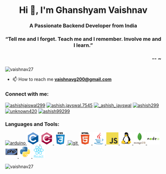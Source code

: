<h1 align="center">Hi 👋, I'm Ghanshyam Vaishnav</h1>
<h3 align="center">A Passionate Backend Developer from India</h3>
<h3 align="center">“Tell me and I forget.  Teach me and I remember.  Involve me and I learn.”</h3>
<h3 align="right"> -- ~</h3>

<p align="left"> <img src="https://komarev.com/ghpvc/?username=vaishnav27&label=Profile%20views&color=0e75b6&style=flat" alt="vaishnav27" /> </p>

- 📫 How to reach me **vaishnavg200@gmail.com**

<h3 align="left">Connect with me:</h3>
<p align="left">
<a href="https://www.linkedin.com/in/ghanshyam-vaishnav" target="blank"><img align="center" src="https://raw.githubusercontent.com/rahuldkjain/github-profile-readme-generator/master/src/images/icons/Social/linked-in-alt.svg" alt="ashishjaiswal299" height="30" width="40" /></a>
<a href="https://www.facebook.com/profile.php?id=100009528615931" target="blank"><img align="center" src="https://raw.githubusercontent.com/rahuldkjain/github-profile-readme-generator/master/src/images/icons/Social/facebook.svg" alt="ashish.jayswal.7545" height="30" width="40" /></a>
<a href="https://www.instagram.com/vaishnav__g/" target="blank"><img align="center" src="https://raw.githubusercontent.com/rahuldkjain/github-profile-readme-generator/master/src/images/icons/Social/instagram.svg" alt="_ashish_jayswal" height="30" width="40" /></a>
<a href="https://www.codechef.com/users/vaishnavg" target="blank"><img align="center" src="https://cdn.jsdelivr.net/npm/simple-icons@3.1.0/icons/codechef.svg" alt="ashish299" height="30" width="40" /></a>
<a href="https://www.hackerrank.com/vaishnavg200" target="blank"><img align="center" src="https://raw.githubusercontent.com/rahuldkjain/github-profile-readme-generator/master/src/images/icons/Social/hackerrank.svg" alt="unknown420" height="30" width="40" /></a>
<a href="https://leetcode.com/Black_Rival/" target="blank"><img align="center" src="https://raw.githubusercontent.com/rahuldkjain/github-profile-readme-generator/master/src/images/icons/Social/leet-code.svg" alt="ashish99299" height="30" width="40" /></a>
</p>

<h3 align="left">Languages and Tools:</h3>
<p align="left"> <a href="https://www.arduino.cc/" target="_blank"> <img src="https://cdn.worldvectorlogo.com/logos/arduino-1.svg" alt="arduino" width="40" height="40"/> </a> <a href="https://www.cprogramming.com/" target="_blank"> <img src="https://raw.githubusercontent.com/devicons/devicon/master/icons/c/c-original.svg" alt="c" width="40" height="40"/> </a> <a href="https://www.w3schools.com/cpp/" target="_blank"> <img src="https://raw.githubusercontent.com/devicons/devicon/master/icons/cplusplus/cplusplus-original.svg" alt="cplusplus" width="40" height="40"/> </a> <a href="https://www.w3schools.com/css/" target="_blank"> <img src="https://raw.githubusercontent.com/devicons/devicon/master/icons/css3/css3-original-wordmark.svg" alt="css3" width="40" height="40"/> </a> <a href="https://git-scm.com/" target="_blank"> <img src="https://www.vectorlogo.zone/logos/git-scm/git-scm-icon.svg" alt="git" width="40" height="40"/> </a> <a href="https://www.w3.org/html/" target="_blank"> <img src="https://raw.githubusercontent.com/devicons/devicon/master/icons/html5/html5-original-wordmark.svg" alt="html5" width="40" height="40"/> </a> <a href="https://www.java.com" target="_blank"> <img src="https://raw.githubusercontent.com/devicons/devicon/master/icons/java/java-original.svg" alt="java" width="40" height="40"/> </a> <a href="https://developer.mozilla.org/en-US/docs/Web/JavaScript" target="_blank"> <img src="https://raw.githubusercontent.com/devicons/devicon/master/icons/javascript/javascript-original.svg" alt="javascript" width="40" height="40"/> </a> <a href="https://www.linux.org/" target="_blank"> <img src="https://raw.githubusercontent.com/devicons/devicon/master/icons/linux/linux-original.svg" alt="linux" width="40" height="40"/> </a> <a href="https://www.mongodb.com/" target="_blank"> <img src="https://raw.githubusercontent.com/devicons/devicon/master/icons/mongodb/mongodb-original-wordmark.svg" alt="mongodb" width="40" height="40"/> </a> <a href="https://nodejs.org" target="_blank"> <img src="https://raw.githubusercontent.com/devicons/devicon/master/icons/nodejs/nodejs-original-wordmark.svg" alt="nodejs" width="40" height="40"/> </a> <a href="https://www.php.net" target="_blank"> <img src="https://raw.githubusercontent.com/devicons/devicon/master/icons/php/php-original.svg" alt="php" width="40" height="40"/> </a> <a href="https://www.python.org" target="_blank"> <img src="https://raw.githubusercontent.com/devicons/devicon/master/icons/python/python-original.svg" alt="python" width="40" height="40"/> </a> <a href="https://reactjs.org/" target="_blank"> <img src="https://raw.githubusercontent.com/devicons/devicon/master/icons/react/react-original-wordmark.svg" alt="react" width="40" height="40"/> </a> </p>

<p><img align="center" src="http://github-readme-streak-stats.herokuapp.com?user=vaishnav27&date_format=M%20j%5B%2C%20Y%5D)" alt="vaishnav27" /></p>
<!-- [![GitHub Streak](http://github-readme-streak-stats.herokuapp.com?user=vaishnav27&date_format=M%20j%5B%2C%20Y%5D)](https://git.io/streak-stats) -->
